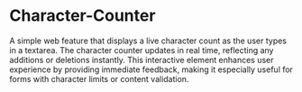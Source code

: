 # Character-Counter
A simple web feature that displays a live character count as the user types in a textarea. The character counter updates in real time, reflecting any additions or deletions instantly. This interactive element enhances user experience by providing immediate feedback, making it especially useful for forms with character limits or content validation.
